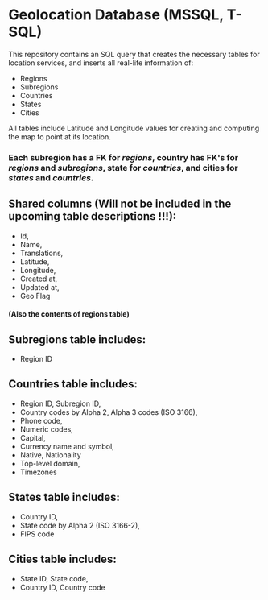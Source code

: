 # Geolocation Database (MSSQL, T-SQL)

This repository contains an SQL query that creates the necessary tables for location services, and inserts all real-life information of:

- Regions
- Subregions
- Countries
- States
- Cities

All tables include Latitude and Longitude values for creating and computing the map to point at its location. 

### Each **subregion** has a FK for *regions*, **country** has FK's for *regions* and *subregions*, **state** for *countries*, and **cities** for *states* and *countries*. 

## Shared columns (Will not be included in the upcoming table descriptions !!!):
- Id,
- Name,
- Translations,
- Latitude,
- Longitude,
- Created at,
- Updated at,
- Geo Flag

#### **(Also the contents of regions table)**

## Subregions table includes:
- Region ID

## Countries table includes: 
- Region ID, Subregion ID,
- Country codes by Alpha 2, Alpha 3 codes (ISO 3166),
- Phone code,
- Numeric codes,
- Capital,
- Currency name and symbol,
- Native, Nationality
- Top-level domain,
- Timezones

## States table includes:
- Country ID,
- State code by Alpha 2 (ISO 3166-2),
- FIPS code

## Cities table includes:
- State ID, State code,
- Country ID, Country code
  
